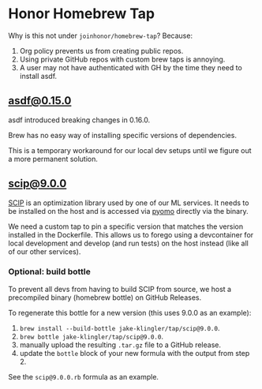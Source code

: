 # Honor Homebrew Tap

Why is this not under `joinhonor/homebrew-tap`? Because:
1. Org policy prevents us from creating public repos.
2. Using private GitHub repos with custom brew taps is annoying.
3. A user may not have authenticated with GH by the time they need to install asdf.


## asdf@0.15.0

asdf introduced breaking changes in 0.16.0.

Brew has no easy way of installing specific versions of dependencies.

This is a temporary workaround for our local dev setups until we figure out a more permanent solution.


## scip@9.0.0

[SCIP](https://www.scipopt.org/) is an optimization library used by one of our ML services.
It needs to be installed on the host and is accessed via [pyomo](https://pyomo.readthedocs.io/) directly via the binary.

We need a custom tap to pin a specific version that matches the version installed in the Dockerfile.
This allows us to forego using a devcontainer for local development and develop (and run tests) on the host instead (like all of our other services).

### Optional: build bottle

To prevent all devs from having to build SCIP from source, we host a precompiled binary (homebrew bottle) on GitHub Releases.

To regenerate this bottle for a new version (this uses 9.0.0 as an example):
1. `brew install --build-bottle jake-klingler/tap/scip@9.0.0`.
2. `brew bottle jake-klingler/tap/scip@9.0.0`.
3. manually upload the resulting `.tar.gz` file to a GitHub release.
4. update the `bottle` block of your new formula with the output from step 2.

See the `scip@9.0.0.rb` formula as an example.
